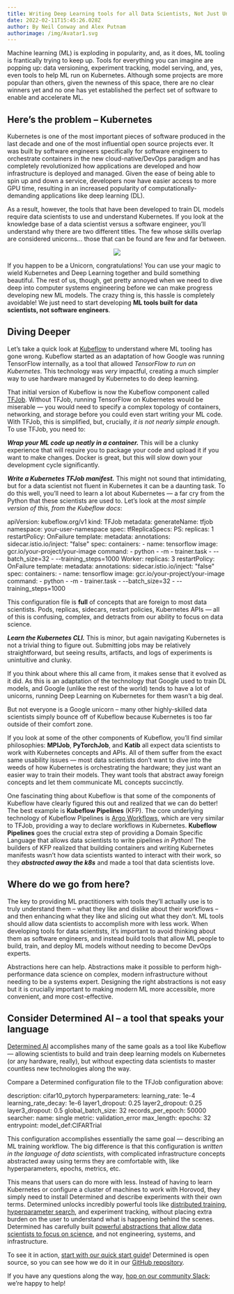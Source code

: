 ```yaml
---
title: Writing Deep Learning tools for all Data Scientists, Not Just Unicorns
date: 2022-02-11T15:45:26.028Z
author: By Neil Conway and Alex Putnam
authorimage: /img/Avatar1.svg
---
```

Machine learning (ML) is exploding in popularity, and, as it does, ML tooling is frantically trying to keep up. Tools for everything you can imagine are popping up: data versioning, experiment tracking, model serving, and, yes, even tools to help ML run on Kubernetes. Although some projects are more popular than others, given the newness of this space, there are no clear winners yet and no one has yet established the perfect set of software to enable and accelerate ML.

## Here’s the problem – Kubernetes

Kubernetes is one of the most important pieces of software produced in the last decade and one of the most influential open source projects ever. It was built by software engineers specifically for software engineers to orchestrate containers in the new cloud-native/DevOps paradigm and has completely revolutionized how applications are developed and how infrastructure is deployed and managed. Given the ease of being able to spin up and down a service, developers now have easier access to more GPU time, resulting in an increased popularity of computationally-demanding applications like deep learning (DL).

As a result, however, the tools that have been developed to train DL models require data scientists to use and understand Kubernetes. If you look at the knowledge base of a data scientist versus a software engineer, you’ll understand why there are two different titles. The few whose skills overlap are considered unicorns… those that can be found are few and far between.

<center><img src="/img/updated-unicorns-picture-smaller.png"></center>

If you happen to be a Unicorn, congratulations! You can use your magic to wield Kubernetes and Deep Learning together and build something beautiful. The rest of us, though, get pretty annoyed when we need to dive deep into computer systems engineering before we can make progress developing new ML models. The crazy thing is, this hassle is completely avoidable! We just need to start developing **ML tools built for data scientists, not software engineers**.

## Diving Deeper

Let’s take a quick look at [Kubeflow](https://www.kubeflow.org/) to understand where ML tooling has gone wrong.  Kubeflow started as an adaptation of how Google was running TensorFlow internally, as a tool that allowed *TensorFlow to run on Kubernetes*. This technology was *very* impactful, creating a much simpler way to use hardware managed by Kubernetes to do deep learning.

That initial version of Kubeflow is now the Kubeflow component called [TFJob](https://www.kubeflow.org/docs/components/training/tftraining/). Without TFJob, running TensorFlow on Kubernetes would be miserable — you would need to specify a complex topology of containers, networking, and storage before you could even start writing your ML code. With TFJob, this is simplified, but, crucially, *it is not nearly simple enough*. To use TFJob, you need to:

***Wrap your ML code up neatly in a container.*** This will be a clunky experience that will require you to package your code and upload it if you want to make changes. Docker is great, but this will slow down your development cycle significantly.

***Write a Kubernetes TFJob manifest.*** This might not sound that intimidating, but for a data scientist not fluent in Kubernetes it can be a daunting task. To do this well, you’ll need to learn a lot about Kubernetes — a far cry from the Python that these scientists are used to. Let’s look at the *most simple version of this, from the Kubeflow docs*:

apiVersion: kubeflow.org/v1
kind: TFJob
metadata:
  generateName: tfjob
  namespace: your-user-namespace
spec:
  tfReplicaSpecs:
    PS:
      replicas: 1
      restartPolicy: OnFailure
      template:
        metadata:
          annotations:
            sidecar.istio.io/inject: "false"
        spec:
          containers:
          - name: tensorflow
            image: gcr.io/your-project/your-image
            command:
              - python
              - -m
              - trainer.task
              - --batch_size=32
              - --training_steps=1000
    Worker:
      replicas: 3
      restartPolicy: OnFailure
      template:
        metadata:
          annotations:
            sidecar.istio.io/inject: "false"
        spec:
          containers:
          - name: tensorflow
            image: gcr.io/your-project/your-image
            command:
              - python
              - -m
              - trainer.task
              - --batch_size=32
              - --training_steps=1000

This configuration file is **full** of concepts that are foreign to most data scientists. Pods, replicas, sidecars, restart policies, Kubernetes APIs — all of this is confusing, complex, and detracts from our ability to focus on data science.

***Learn the Kubernetes CLI.*** This is minor, but again navigating Kubernetes is not a trivial thing to figure out. Submitting jobs may be relatively straightforward, but seeing results, artifacts, and logs of experiments is unintuitive and clunky.

If you think about where this all came from, it makes sense that it evolved as it did. As this is an adaptation of the technology that Google used to train DL models, and Google (unlike the rest of the world) tends to have a lot of unicorns, running Deep Learning on Kubernetes for them wasn’t a big deal. 

But not everyone is a Google unicorn – many other highly-skilled data scientists simply bounce off of Kubeflow because Kubernetes is too far outside of their comfort zone.

If you look at some of the other components of Kubeflow, you’ll find similar philosophies: **MPIJob**, **PyTorchJob**, and **Katib** all expect data scientists to work with Kubernetes concepts and APIs. All of them suffer from the exact same usability issues — most data scientists don’t want to dive into the weeds of how Kubernetes is orchestrating the hardware; they just want an easier way to train their models. They want tools that abstract away foreign concepts and let them communicate ML concepts succinctly.

One fascinating thing about Kubeflow is that some of the components of Kubeflow have clearly figured this out and realized that we can do better! The best example is **Kubeflow Pipelines** (KFP). The core underlying technology of Kubeflow Pipelines is [Argo Workflows](https://github.com/argoproj/argo), which are very similar to TFJob, providing a way to declare workflows in Kubernetes. **Kubeflow Pipelines** goes the crucial extra step of providing a Domain Specific Language that allows data scientists to write pipelines *in Python*! The builders of KFP realized that building containers and writing Kubernetes manifests wasn’t how data scientists wanted to interact with their work, so they ***abstracted away the k8s*** and made a tool that data scientists love.

## Where do we go from here?

The key to providing ML practitioners with tools they’ll actually use is to truly understand them – what they like and dislike about their workflows – and then enhancing what they like and slicing out what they don’t. ML tools should allow data scientists to accomplish more with less work. When developing tools for data scientists, it’s important to avoid thinking about them as software engineers, and instead build tools that allow ML people to build, train, and deploy ML models without needing to become DevOps experts. 

Abstractions here can help. Abstractions make it possible to perform high-performance data science on complex, modern infrastructure without needing to be a systems expert. Designing the right abstractions is not easy but it is crucially important to making modern ML more accessible, more convenient, and more cost-effective.

## Consider Determined AI – a tool that speaks your language

[Determined AI](https://developer.hpe.com/platform/determined-ai/home/) accomplishes many of the same goals as a tool like Kubeflow — allowing scientists to build and train deep learning models on Kubernetes (or any hardware, really), but without expecting data scientists to master countless new technologies along the way.

Compare a Determined configuration file to the TFJob configuration above:

description: cifar10_pytorch
hyperparameters:
  learning_rate: 1e-4
  learning_rate_decay: 1e-6
  layer1_dropout: 0.25
  layer2_dropout: 0.25
  layer3_dropout: 0.5
  global_batch_size: 32
records_per_epoch: 50000
searcher:
  name: single
  metric: validation_error
  max_length:
    epochs: 32
entrypoint: model_def:CIFARTrial

This configuration accomplishes essentially the same goal — describing an ML training workflow. The big difference is that this configuration is *written in the language of data scientists*, with complicated infrastructure concepts abstracted away using terms they are comfortable with, like hyperparameters, epochs, metrics, etc.

This means that users can do more with less. Instead of having to learn Kubernetes or configure a cluster of machines to work with Horovod, they simply need to install Determined and describe experiments with their own terms. Determined unlocks incredibly powerful tools like [distributed training](https://www.determined.ai/blog/faster-nlp-with-deep-learning-distributed-training/), [hyperparameter search](https://www.determined.ai/blog/why-does-no-one-use-advanced-hp-tuning/), and experiment tracking, without placing extra burden on the user to understand what is happening behind the scenes. Determined has carefully built [powerful abstractions that allow data scientists to focus on science](https://www.determined.ai/blog/standardized-models-with-determined/), and not engineering, systems, and infrastructure.

To see it in action, [start with our quick start guide](https://docs.determined.ai/latest/tutorials/quick-start.html)! Determined is open source, so you can see how we do it in our [GitHub repository](https://github.com/determined-ai/determined).

If you have any questions along the way, [hop on our community Slack](https://join.slack.com/t/determined-community/shared_invite/zt-cnj7802v-KcVbaUrIzQOwmkmY7gP0Ew); we’re happy to help!